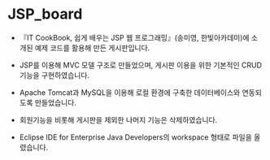 # JSP_board

 * 『IT CookBook, 쉽게 배우는 JSP 웹 프로그래밍』(송미영, 한빛아카데미)에 소개된 예제 코드를 활용해 만든 게시판입니다.

 * JSP를 이용해 MVC 모델 구조로 만들었으며, 게시판 이용을 위한 기본적인 CRUD 기능을 구현하였습니다.

 * Apache Tomcat과 MySQL을 이용해 로컬 환경에 구축한 데이터베이스와 연동되도록 만들었습니다.

 * 회원기능을 비롯해 게시판을 제외한 나머지 기능은 삭제하였습니다.

 * Eclipse IDE for Enterprise Java Developers의 workspace 형태로 파일을 올렸습니다.
